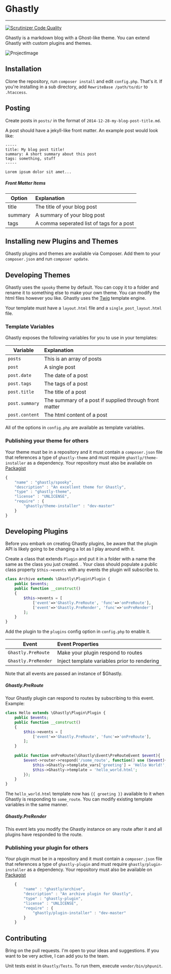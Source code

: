 # Ghastly
-----

[![Scrutinizer Code Quality](https://scrutinizer-ci.com/g/GhastlyBlog/Ghastly/badges/quality-score.png?s=f16db34a4f271b1188d2197a50fa076a2f8edcb7)](https://scrutinizer-ci.com/g/GhastlyBlog/Ghastly/)

Ghastly is a markdown blog with a Ghost-like theme. You can extend Ghastly with custom plugins and themes.

![ProjectImage](http://ghastlyblog.github.io/Ghastly/ghastly.png)

## Installation

Clone the repository, run `composer install` and edit `config.php`. That's it. If you're installing in a sub directory, add `RewriteBase /path/to/dir` to `.htaccess`.

## Posting

Create posts in `posts/` in the format of `2014-12-28-my-blog-post-title.md`.

A post should have a jekyll-like front matter. An example post would look like:

    -----
    title: My blog post title!
    summary: A short summary about this post
    tags: something, stuff
    -----

    Lorem ipsum dolor sit amet...

##### Front Matter Items

Option    | Explanation
----------|:-----------
title     | The title of your blog post
summary   | A summary of your blog post
tags      | A comma seperated list of tags for a post

## Installing new Plugins and Themes

Ghastly plugins and themes are available via Composer. Add them to your `composer.json` and run `composer update`.

## Developing Themes

Ghastly uses the `spooky` theme by default. You can copy it to a folder and rename it to something else to make your own theme. You can modify the html files however you like. Ghastly uses the [Twig](https://github.com/fabpot/twig) template engine.

Your template must have a `layout.html` file and a `single_post_layout.html` file.

### Template Variables

Ghastly exposes the following variables for you to use in your templates:

Variable              | Explanation
----------------------|:------------
 `posts`              | This is an array of posts
 `post`               | A single post
 `post.date` | The date of a post
 `post.tags` | The tags of a post
 `post.title`| The title of a post
 `post.summary` | The summary of a post if supplied through front matter
 `post.content`       | The html content of a post
 
All of the options in `config.php` are available as template variables.

### Publishing your theme for others

Your theme must be in a repository and it must contain a `composer.json` file that references a type of `ghastly-theme` and must require  `ghastly/theme-installer` as a dependency. Your repository must also be available on [Packagist](http://packagist.org)

```javascript
{
    "name" : "ghastly/spooky",
    "description" : "An excellent theme for Ghastly",
    "type" : "ghastly-theme",
    "license" : "UNLICENSE",
    "require" : {
        "ghastly/theme-installer" : "dev-master"
    }
}
````

## Developing Plugins

Before you embark on creating Ghastly plugins, be aware that the plugin API is likely going to be changing a lot as I play around with it.

Create a class that extends `Plugin` and put it in a folder with a name the same as the class you just created. . Your class should populate a public class property `$this->events` with any events the plugin will subscribe to.

```php
class Archive extends \Ghastly\Plugin\Plugin {
    public $events;
    public function __construct()
    {
        $this->events = [
            ['event'=>'Ghastly.PreRoute', 'func'=>'onPreRoute'],
            ['event'=>'Ghastly.PreRender', 'func'=>'onPreRender']
        ];
    }
}
```

Add the plugin to the `plugins` config option in `config.php` to enable it.

Event                 |Event Properties
----------------------|:---------------
 `Ghastly.PreRoute`      | Make your plugin respond to routes
 `Ghastly.PreRender` | Inject template variables prior to rendering

Note that all events are passed an instance of $Ghastly.

##### Ghastly.PreRoute

Your Ghastly plugin can respond to routes by subscribing to this event. Example:

```php
class Hello extends \Ghastly\Plugin\Plugin {
    public $events;
    public function __construct()
    {
        $this->events = [
            ['event'=>'Ghastly.PreRoute', 'func'=>'onPreRoute'],
        ];
    }
    
    public function onPreRoute(\Ghastly\Event\PreRouteEvent $event){
        $event->router->respond('/some_route', function() use ($event){
            $this->Ghastly->template_vars['greeting'] = 'Hello World!'; 
            $this->Ghastly->template = 'hello_world.html';
        });
    }
}
```
The `hello_world.html` template now has `{{ greeting }}` available to it when Ghastly is responding to `some_route`. You can modify existing template variables in the same manner. 

##### Ghastly.PreRender

This event lets you modify the Ghastly instance on any route after it and all plugins have responded to the route.


### Publishing your plugin for others

Your plugin must be in a repository and it must contain a `composer.json` file that references a type of `ghastly-plugin` and must require `ghastly/plugin-installer` as a dependency. Your repository must also be available on [Packagist](http://packagist.org)

```javascript
    {
        "name" : "ghastly/archive",
        "description" : "An archive plugin for Ghastly",
        "type" : "ghastly-plugin",
        "license" : "UNLICENSE",
        "require" : {
            "ghastly/plugin-installer" : "dev-master"
        }
    }
```

## Contributing

Bring on the pull requests. I'm open to your ideas and suggestions. If you want to be very active, I can add you to the team.

Unit tests exist in `Ghastly/Tests`. To run them, execute `vendor/bin/phpunit`.
